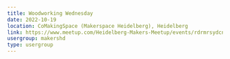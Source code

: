 ```yaml
---
title: Woodworking Wednesday
date: 2022-10-19
location: CoMakingSpace (Makerspace Heidelberg), Heidelberg
link: https://www.meetup.com/Heidelberg-Makers-Meetup/events/rdrmrsydcnbzb/
usergroup: makershd
type: usergroup
---
```

